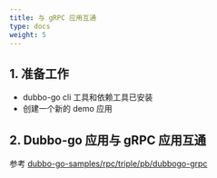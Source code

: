 ```yaml
---
title: 与 gRPC 应用互通
type: docs
weight: 5
---
```


## 1. 准备工作

- dubbo-go cli 工具和依赖工具已安装
- 创建一个新的 demo 应用

## 2. Dubbo-go 应用与 gRPC 应用互通

参考 [dubbo-go-samples/rpc/triple/pb/dubbogo-grpc](https://github.com/apache/dubbo-go-samples/tree/master/rpc/triple/pb/dubbogo-grpc)



